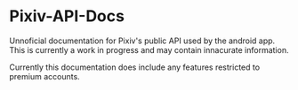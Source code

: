 # Pixiv-API-Docs

Unnoficial documentation for Pixiv's public API used by the android app. This is currently a work in progress and may contain innacurate information.



Currently this documentation does include any features restricted to premium accounts.
